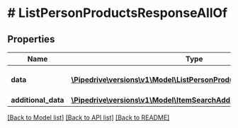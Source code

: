 # # ListPersonProductsResponseAllOf

## Properties

Name | Type | Description | Notes
------------ | ------------- | ------------- | -------------
**data** | [**\Pipedrive\versions\v1\Model\ListPersonProductsResponseAllOfData[]**](ListPersonProductsResponseAllOfData.md) | The array of deal products |
**additional_data** | [**\Pipedrive\versions\v1\Model\ItemSearchAdditionalData**](ItemSearchAdditionalData.md) |  |

[[Back to Model list]](../README.md#documentation-for-models) [[Back to API list]](../README.md#documentation-for-api-endpoints) [[Back to README]](../README.md)
